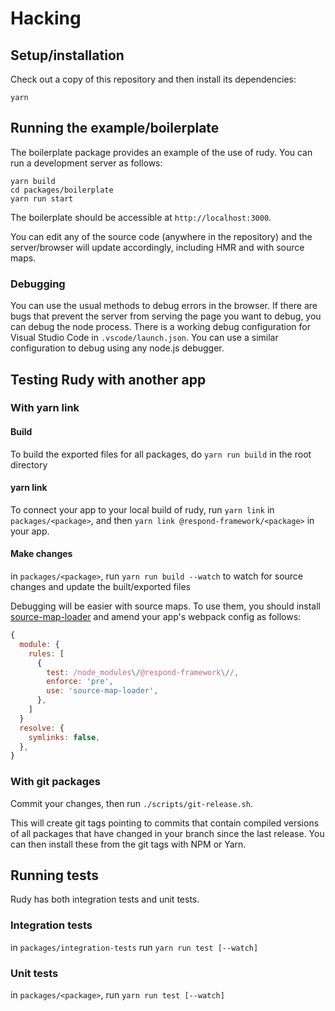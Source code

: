 # Hacking

## Setup/installation

Check out a copy of this repository and then install its dependencies:

```shell
yarn
```

## Running the example/boilerplate

The boilerplate package provides an example of the use of rudy. You can run a
development server as follows:

```shell
yarn build
cd packages/boilerplate
yarn run start
```

The boilerplate should be accessible at `http://localhost:3000`.

You can edit any of the source code (anywhere in the repository) and the
server/browser will update accordingly, including HMR and with source maps.

### Debugging

You can use the usual methods to debug errors in the browser. If there are bugs
that prevent the server from serving the page you want to debug, you can debug
the node process. There is a working debug configuration for Visual Studio Code
in `.vscode/launch.json`. You can use a similar configuration to debug using any
node.js debugger.

## Testing Rudy with another app

### With yarn link

#### Build

To build the exported files for all packages, do `yarn run build` in the root
directory

#### yarn link

To connect your app to your local build of rudy, run `yarn link` in
`packages/<package>`, and then `yarn link @respond-framework/<package>` in your
app.

#### Make changes

in `packages/<package>`, run `yarn run build --watch` to watch for source
changes and update the built/exported files

Debugging will be easier with source maps. To use them, you should install
[source-map-loader](https://github.com/webpack-contrib/source-map-loader) and
amend your app's webpack config as follows:

```javascript
{
  module: {
    rules: [
      {
        test: /node_modules\/@respond-framework\//,
        enforce: 'pre',
        use: 'source-map-loader',
      },
    ]
  }
  resolve: {
    symlinks: false,
  },
}
```

### With git packages

Commit your changes, then run `./scripts/git-release.sh`.

This will create git tags pointing to commits that contain compiled versions of
all packages that have changed in your branch since the last release. You can
then install these from the git tags with NPM or Yarn.

## Running tests

Rudy has both integration tests and unit tests.

### Integration tests

in `packages/integration-tests` run `yarn run test [--watch]`

### Unit tests

in `packages/<package>`, run `yarn run test [--watch]`

